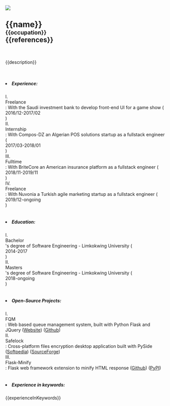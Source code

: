 <div class='profile'>
  <a href='https://mrf345.github.io'>
    <img src='{{profileImage}}'></img>
  </a>
  <h2>
    <big>{{name}} <br></big>
    <small>{{occupation}}</small><br/>
    {{references}}
  </h2>
</div>
<div style='clear: left;'></div>
<br/>
<p class='intro'>
{{description}}
</p>

<br />

<h5><li> Experience: </li></h5>
<div class='list'>
I. <div class="notice">Freelance</div>: With the Saudi investment bank to develop front-end UI for a game show (<div class="date">2016/12-2017/02</div>) <br />
II. <div class="notice">Internship</div>: With Compos-DZ an Algerian POS solutions startup as a fullstack engineer (<div class="date">2017/03-2018/01</div>) <br />
III. <div class="notice">Fulltime</div>: With BriteCore an American insurance platform as a fullstack engineer (<div class="date">2018/11-2019/11</div>) <br/>
IV. <div class="notice">Freelance</div>: With Nuvonia a Turkish agile marketing startup as a fullstack engineer (<div class="date">2019/12-ongoing</div>) <br />
</div>

<br />


<h5><li> Education: </li></h5>
<div class='list'>
  I. <div class="notice">Bachelor</div>'s degree of Software Engineering - Limkokwing University (<div class='date'>2014-2017</div>) <br />
  II. <div class="notice">Masters</div>'s degree of Software Engineering - Limkokwing University (<div class="date">2018-ongoing</div>)
</div>

<br />

<h5><li> Open-Source Projects: </li></h5>
<div class='list'>
I. <div class='notice'>FQM</div>: Web based queue management system, built with Python Flask and JQuery (<a href="https://fqms.github.io#download" target='_blank'><span class='itemFull'>Website</span></a>) (<a target='_blank' href="https://github.com/mrf345/FQM"><span class='itemFull'>Github</span></a>)<br/>
II. <div class='notice'>Safelock</div>: Cross-platform files encryption desktop application built with PySide (<a href="https://softpedia.com/get/Security/Encrypting/Safelock.shtml" target='_blank'><span class='itemFull'>Softpedia</span></a>) (<a href="https://sourceforge.net/projects/safe-lock/" target='_blank'><span class='itemFull'>SourceForge</span></a>)<br/>
III. <div class='notice'>Flask-Minify</div>: Flask web framework extension to minify HTML response (<a href="https://github.com/mrf345/flask_minify" target='_blank'><span class='itemFull'>Github</span></a>) (<a target='_blank' href="https://pypi.org/project/Flask-Minify/"><span class='itemFull'>PyPI</span></a>)<br/>
</div>

<br />

<h5><li> Experience in keywords: </li></h5>

{{experienceInKeywords}}
